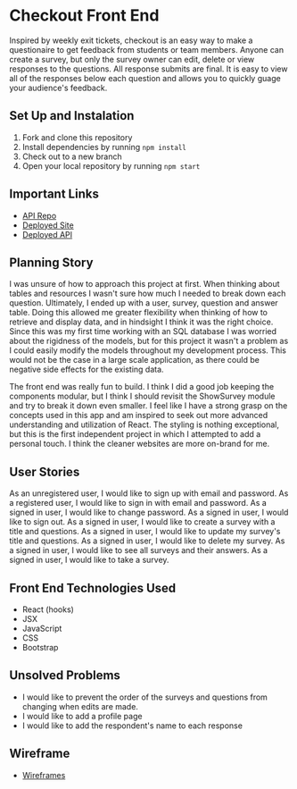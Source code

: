 # Checkout Front End
Inspired by weekly exit tickets, checkout is an easy way to make a questionaire to get feedback from students or team members. Anyone can create a survey, but only the survey owner can edit, delete or view responses to the questions. All response submits are final. It is easy to view all of the responses below each question and allows you to quickly guage your audience's feedback.

## Set Up and Instalation
1. Fork and clone this repository
2. Install dependencies by running `npm install`
3. Check out to a new branch
4. Open your local repository by running `npm start`

## Important Links
- [API Repo](https://github.com/CjeanHen/checkout_api)
- [Deployed Site](cjeanhen.github.io/checkout_client/)
- [Deployed API](https://checkout-surveys.herokuapp.com)

## Planning Story
I was unsure of how to approach this project at first. When thinking about tables and resources I wasn't sure how much I needed to break down each question. Ultimately, I ended up with a user, survey, question and answer table. Doing this allowed me greater flexibility when thinking of how to retrieve and display data, and in hindsight I think it was the right choice. Since this was my first time working with an SQL database I was worried about the rigidness of the models, but for this project it wasn't a problem as I could easily modify the models throughout my development process. This would not be the case in a large scale application, as there could be negative side effects for the existing data.

The front end was really fun to build. I think I did a good job keeping the components modular, but I think I should revisit the ShowSurvey module and try to break it down even smaller. I feel like I have a strong grasp on the concepts used in this app and am inspired to seek out more advanced understanding and utilization of React. The styling is nothing exceptional, but this is the first independent project in which I attempted to add a personal touch. I think the cleaner websites are more on-brand for me.

## User Stories
As an unregistered user, I would like to sign up with email and password.
As a registered user, I would like to sign in with email and password.
As a signed in user, I would like to change password.
As a signed in user, I would like to sign out.
As a signed in user, I would like to create a survey with a title and questions.
As a signed in user, I would like to update my survey's title and questions.
As a signed in user, I would like to delete my survey.
As a signed in user, I would like to see all surveys and their answers.
As a signed in user, I would like to take a survey.

## Front End Technologies Used
- React (hooks)
- JSX
- JavaScript
- CSS
- Bootstrap

## Unsolved Problems
- I would like to prevent the order of the surveys and questions from changing when edits are made.
- I would like to add a profile page
- I would like to add the respondent's name to each response

## Wireframe
- [Wireframes](https://docs.google.com/presentation/d/e/2PACX-1vTxRf--z_ez1J1ejYtR-HSt4GOGPrsZHefpV-GSHUXUpujRI4ALlj2EkKN3OSUDPTWtNwfDx4iC1d9D/pub?start=false&loop=false&delayms=5000)
